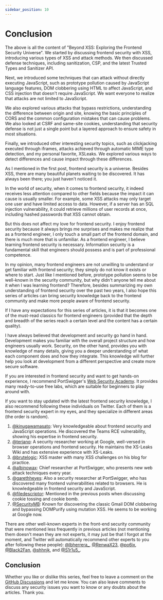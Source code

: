 ```yaml
---
sidebar_position: 10
---
```


# Conclusion

The above is all the content of "Beyond XSS: Exploring the Frontend Security Universe". We started by discussing frontend security with XSS, introducing various types of XSS and attack methods. We then discussed defense techniques, including sanitization, CSP, and the latest Trusted Types and Sanitizer API.

Next, we introduced some techniques that can attack without directly executing JavaScript, such as prototype pollution caused by JavaScript language features, DOM clobbering using HTML to affect JavaScript, and CSS injection that doesn't require JavaScript. We want everyone to realize that attacks are not limited to JavaScript.

We also explored various attacks that bypass restrictions, understanding the difference between origin and site, knowing the basic principles of CORS and the common configuration mistakes that can cause problems. We also looked at CSRF and same-site cookies, understanding that security defense is not just a single point but a layered approach to ensure safety in most situations.

Finally, we introduced other interesting security topics, such as clickjacking executed through iframes, attacks achieved through automatic MIME type detection, and my personal favorite, XSLeaks. We explored various ways to detect differences and cause impact through these differences.

As I mentioned in the first post, frontend security is a universe. Besides XSS, there are many beautiful planets waiting to be discovered. It has always been there; you just haven't noticed it.

In the world of security, when it comes to frontend security, it indeed receives less attention compared to other fields because the impact it can cause is usually smaller. For example, some XSS attacks may only target one user and have limited access to data. However, if a server has an SQL injection vulnerability, it could retrieve millions of user records at once, including hashed passwords that XSS cannot obtain.

But this does not affect my love for frontend security. I enjoy frontend security because it always brings me surprises and makes me realize that as a frontend engineer, I only touch a small part of the frontend domain, and there is much more that is unfamiliar. As a frontend engineer, I believe learning frontend security is necessary. Information security is a fundamental skill that engineers should possess and is part of professional competence.

In my opinion, many frontend engineers are not unwilling to understand or get familiar with frontend security; they simply do not know it exists or where to start. Just like I mentioned before, prototype pollution seems to be well-known in the security community, but why didn't anyone tell me about it when I was learning frontend? Therefore, besides summarizing my own understanding of frontend security over the past two years, I also hope this series of articles can bring security knowledge back to the frontend community and make more people aware of frontend security.

If I have any expectations for this series of articles, it is that it becomes one of the must-read classics for frontend engineers (provided that the depth and breadth of the series reach a certain level and the content has a certain quality).

I have always believed that development and security go hand in hand. Development makes you familiar with the overall project structure and how engineers usually work. Security, on the other hand, provides you with knowledge of many details, giving you a deeper understanding of what each component does and how they integrate. This knowledge will further help you look at development from a different perspective and create more secure software.

If you are interested in frontend security and want to get hands-on experience, I recommend PortSwigger's [Web Security Academy](https://portswigger.net/web-security). It provides many ready-to-use free labs, which are suitable for beginners to play around with.

If you want to stay updated with the latest frontend security knowledge, I also recommend following these individuals on Twitter. Each of them is a frontend security expert in my eyes, and they specialize in different areas (the order is random).

1. [@kinugawamasato](https://twitter.com/kinugawamasato): Very knowledgeable about frontend security and JavaScript operations. He discovered the Teams RCE vulnerability, showing his expertise in frontend security.
2. [@terjanq](https://twitter.com/terjanq): A security researcher working at Google, well-versed in browser operations and frontend security. He maintains the XS-Leaks Wiki and has extensive experience with XS-Leaks.
3. [@brutelogic](https://twitter.com/brutelogic): XSS master with many XSS challenges on his blog for practice.
4. [@albinowax](https://twitter.com/albinowax): Chief researcher at PortSwigger, who presents new web attack techniques every year.
5. [@garethheyes](https://twitter.com/garethheyes): Also a security researcher at PortSwigger, who has discovered many frontend vulnerabilities related to browsers. He is knowledgeable in frontend security and JavaScript.
6. [@filedescriptor](https://twitter.com/filedescriptor): Mentioned in the previous posts when discussing cookie tossing and cookie bomb.
7. [@SecurityMB](https://twitter.com/SecurityMB): Known for discovering the classic Gmail DOM clobbering and bypassing DOMPurify using mutation XSS. He seems to be working at Google now.

There are other well-known experts in the front-end security community that were mentioned less frequently in previous articles (not mentioning them doesn't mean they are not experts, it may just be that I forgot at the moment, and Twitter will automatically recommend other experts to you after following these people): [@lbherrera_](https://twitter.com/lbherrera_), [@RenwaX23](https://twitter.com/RenwaX23), [@po6ix](https://twitter.com/po6ix), [@Black2Fan](https://twitter.com/black2fan), [@shhnjk](https://twitter.com/shhnjk), and [@S1r1u5_](https://twitter.com/S1r1u5_).

## Conclusion

Whether you like or dislike this series, feel free to leave a comment on the [GitHub Discussions](https://github.com/aszx87410/beyond-xss/discussions) and let me know. You can also leave comments to discuss any security issues you want to know or any doubts about the articles. Thank you.
